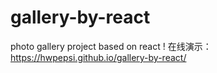 # gallery-by-react
photo gallery project based on react !
在线演示：https://hwpepsi.github.io/gallery-by-react/

